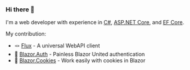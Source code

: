 ### Hi there 👋

I'm a web developer with experience in
[C#](https://learn.microsoft.com/en-us/dotnet/csharp), [ASP.NET Core](https://github.com/dotnet/aspnetcore), and [EF Core](https://github.com/dotnet/efcore). 

My contribution: 
- 🪢 [Flux](https://github.com/BitzArt/Flux) - A universal WebAPI client
- 🔐 [Blazor.Auth](https://github.com/BitzArt/Blazor.Auth) - Painless Blazor United authentication 
- 🍪 [Blazor.Cookies](https://github.com/BitzArt/Blazor.Cookies) - Work easily with cookies in Blazor 
